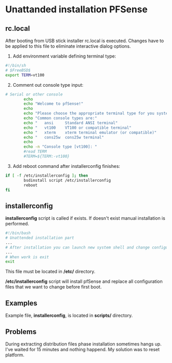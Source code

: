 Unattanded installation PFSense
===============================

rc.local
--------

After booting from USB stick installer rc.local is executed. Changes have to be
applied to this file to eliminate interactive dialog options.

1. Add environment variable defining terminal type:

```bash
#!/bin/sh
# $FreeBSD$
export TERM=vt100
```

2. Comment out console type input:

```bash
# Serial or other console
        echo
        echo "Welcome to pfSense!"
        echo
        echo "Please choose the appropriate terminal type for you system."
        echo "Common console types are:"
        echo "   ansi     Standard ANSI terminal"
        echo "   vt100    VT100 or compatible terminal"
        echo "   xterm    xterm terminal emulator (or compatible)"
        echo "   cons25w  cons25w terminal"
        echo
        echo -n "Console type [vt100]: "
        #read TERM
        #TERM=${TERM:-vt100}
```

3. Add reboot command after installerconfig finishes:

```bash
if [ -f /etc/installerconfig ]; then
        bsdinstall script /etc/installerconfig
        reboot
fi
```

installerconfig
---------------

**installerconfig** script is called if exists. If doesn't exist manual
installation is performed.

```bash
#!/bin/bash
# Unattended installation part
...
# After installation you can launch new system shell and change configuration
...
# When work is exit
exit
```

This file must be located in **/etc/** directory.

**/etc/installerconfig** script will install pfSense and replace all
configuration files that we want to change before first boot.

Examples
--------

Example file, **installerconfig**, is located in **scripts/** directory.

Problems
--------

During extracting distribution files phase installation sometimes hangs up.
I've waited for 15 minutes and nothing happend. My solution was to reset
platform.
